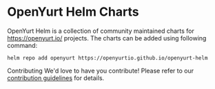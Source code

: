 # OpenYurt Helm Charts
OpenYurt Helm is a collection of community maintained charts for https://openyurt.io/ projects. The charts can be added using following command:

```
helm repo add openyurt https://openyurtio.github.io/openyurt-helm
```

Contributing
We'd love to have you contribute! Please refer to our [contribution guidelines](CONTRIBUTING.md) for details.